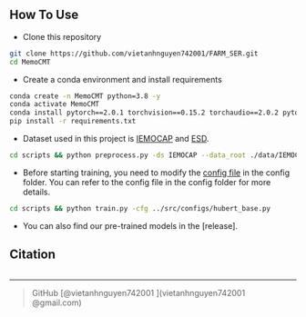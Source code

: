 
## How To Use
- Clone this repository 
```bash
git clone https://github.com/vietanhnguyen742001/FARM_SER.git
cd MemoCMT
```
- Create a conda environment and install requirements
```bash
conda create -n MemoCMT python=3.8 -y
conda activate MemoCMT
conda install pytorch==2.0.1 torchvision==0.15.2 torchaudio==2.0.2 pytorch-cuda=11.8 -c pytorch -c nvidia
pip install -r requirements.txt
```

- Dataset used in this project is [IEMOCAP](https://sail.usc.edu/iemocap/iemocap_release.htm) and [ESD](https://hltsingapore.github.io/ESD/). 

```bash
cd scripts && python preprocess.py -ds IEMOCAP --data_root ./data/IEMOCAP_full_release
```

- Before starting training, you need to modify the [config file](./src/configs/base.py) in the config folder. You can refer to the config file in the config folder for more details.

```bash
cd scripts && python train.py -cfg ../src/configs/hubert_base.py
```

- You can also find our pre-trained models in the [release].

## Citation
```bibtex

```
---

> GitHub [@vietanhnguyen742001
](vietanhnguyen742001
@gmail.com)
